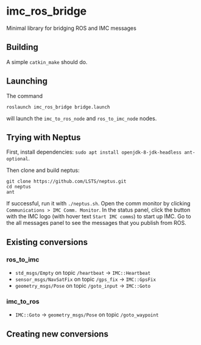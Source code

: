 # imc_ros_bridge

Minimal library for bridging ROS and IMC messages

## Building

A simple `catkin_make` should do.

## Launching

The command
```
roslaunch imc_ros_bridge bridge.launch
```
will launch the `imc_to_ros_node` and `ros_to_imc_node` nodes.

## Trying with Neptus

First, install dependencies: `sudo apt install openjdk-8-jdk-headless ant-optional`.

Then clone and build neptus:
```
git clone https://github.com/LSTS/neptus.git
cd neptus
ant
```
If successful, run it with `./neptus.sh`. Open the comm monitor by clicking `Communications > IMC Comm. Monitor`.
In the status panel, click the button with the IMC logo (with hover text `Start IMC comms`) to start up IMC.
Go to the all messages panel to see the messages that you publish from ROS.

## Existing conversions

### ros_to_imc

* `std_msgs/Empty` on topic `/heartbeat` -> `IMC::Heartbeat`
* `sensor_msgs/NavSatFix` on topic `/gps_fix` -> `IMC::GpsFix`
* `geometry_msgs/Pose` on topic `/goto_input` -> `IMC::Goto`

### imc_to_ros

* `IMC::Goto` -> `geometry_msgs/Pose` on topic `/goto_waypoint`

## Creating new conversions
